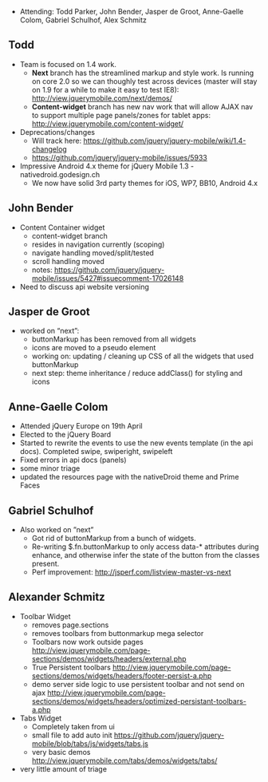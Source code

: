 * Attending: Todd Parker, John Bender, Jasper de Groot, Anne-Gaelle Colom, Gabriel Schulhof, Alex Schmitz

## Todd
* Team is focused on 1.4 work.
  - **Next** branch has the streamlined markup and style work. Is running on core 2.0 so we can thoughly test across devices (master will stay on 1.9 for a while to make it easy to test IE8): http://view.jquerymobile.com/next/demos/
  - **Content-widget** branch has new nav work that will allow AJAX nav to support multiple page panels/zones for tablet apps: http://view.jquerymobile.com/content-widget/
* Deprecations/changes
  - Will track here: https://github.com/jquery/jquery-mobile/wiki/1.4-changelog
  - https://github.com/jquery/jquery-mobile/issues/5933
* Impressive Android 4.x theme for jQuery Mobile 1.3 - nativedroid.godesign.ch
  - We now have solid 3rd party themes for iOS, WP7, BB10, Android 4.x

## John Bender
* Content Container widget
  - content-widget branch
  - resides in navigation currently (scoping)
  - navigate handling moved/split/tested
  - scroll handling moved
  - notes: https://github.com/jquery/jquery-mobile/issues/5427#issuecomment-17026148
* Need to discuss api website versioning

## Jasper de Groot
* worked on “next”:
  - buttonMarkup has been removed from all widgets
  - icons are moved to a pseudo element
  - working on: updating / cleaning up CSS of all the widgets that used buttonMarkup
  - next step: theme inheritance / reduce addClass() for styling and icons

## Anne-Gaelle Colom 
* Attended jQuery Europe on 19th April
* Elected to the jQuery Board
* Started to rewrite the events to use the new events template (in the api docs). Completed swipe, swiperight, swipeleft
* Fixed errors in api docs (panels)
* some minor triage
* updated the resources page with the nativeDroid theme and Prime Faces

## Gabriel Schulhof
* Also worked on ”next”
  - Got rid of buttonMarkup from a bunch of widgets.
  - Re-writing $.fn.buttonMarkup to only access data-* attributes during enhance, and otherwise infer the state of the button from the classes present.
  - Perf improvement: http://jsperf.com/listview-master-vs-next

## Alexander Schmitz
* Toolbar Widget
  - removes page.sections
  - removes toolbars from buttonmarkup mega selector
  - Toolbars now work outside pages http://view.jquerymobile.com/page-sections/demos/widgets/headers/external.php
  - True Persistent toolbars http://view.jquerymobile.com/page-sections/demos/widgets/headers/footer-persist-a.php
  - demo server side logic to use persistent toolbar and not send on ajax  http://view.jquerymobile.com/page-sections/demos/widgets/headers/optimized-persistant-toolbars-a.php
* Tabs Widget
  - Completely taken from ui
  - small file to add auto init https://github.com/jquery/jquery-mobile/blob/tabs/js/widgets/tabs.js
  - very basic demos http://view.jquerymobile.com/tabs/demos/widgets/tabs/
* very little amount of triage
